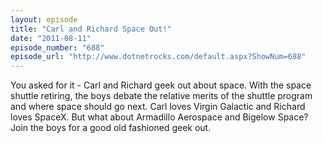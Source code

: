 ```yaml
---
layout: episode
title: "Carl and Richard Space Out!"
date: "2011-08-11"
episode_number: "688"
episode_url: "http://www.dotnetrocks.com/default.aspx?ShowNum=688"
---
```


You asked for it - Carl and Richard geek out about space. With the space shuttle retiring, the boys debate the relative merits of the shuttle program and where space should go next. Carl loves Virgin Galactic and Richard loves SpaceX. But what about Armadillo Aerospace and Bigelow Space? Join the boys for a good old fashioned geek out.
